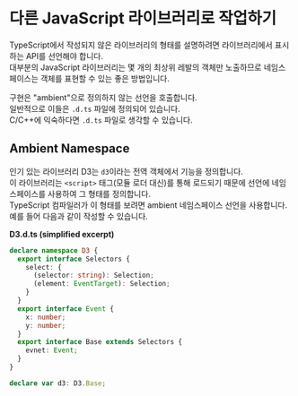 # 다른 JavaScript 라이브러리로 작업하기

TypeScript에서 작성되지 않은 라이브러리의 형태를 설명하려면 라이브러리에서 표시하는 API를 선언해야 합니다.<br/>
대부분의 JavaScript 라이브러리는 몇 개의 최상위 레발의 객체만 노출하므로 네임스페이스는 객체를 표현할 수 있는 좋은 방법입니다.

구현은 "ambient"으로 정의하지 않는 선언을 호출합니다.<br/>
일반적으로 이들은 `.d.ts` 파일에 정의되어 있습니다.<br/>
C/C++에 익숙하다면 `.d.ts` 파일로 생각할 수 있습니다.

## Ambient Namespace

인기 있는 라이브러리 D3는 `d3`이라는 전역 객체에서 기능을 정의합니다.<br/>
이 라이브러리는 `<script>` 태그(모듈 로더 대신)를 통해 로드되기 때문에 선언에 네임스페이스를 사용하여 그 형태를 정의합니다.<br/>
TypeScript 컴파일러가 이 형태를 보려면 ambient 네임스페이스 선언을 사용합니다. 예를 들어 다음과 같이 작성할 수 있습니다.

**D3.d.ts (simplified excerpt)**

```ts
declare namespace D3 {
  export interface Selectors {
    select: {
      (selector: string): Selection;
      (element: EventTarget): Selection;
    }
  }
  export interface Event {
    x: number;
    y: number;
  }
  export interface Base extends Selectors {
    evnet: Event;
  }
}

declare var d3: D3.Base;
```
